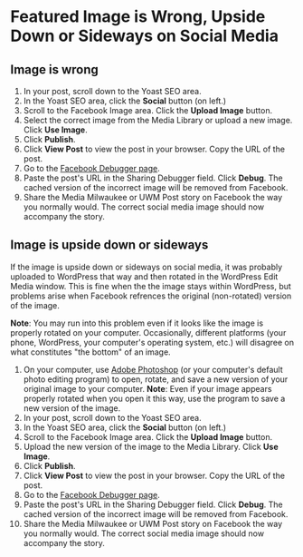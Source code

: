 # Featured Image is Wrong, Upside Down or Sideways on Social Media

## Image is wrong

1. In your post, scroll down to the Yoast SEO area. 
2. In the Yoast SEO area, click the **Social** button \(on left.\)
3. Scroll to the Facebook Image area. Click the **Upload Image** button. 
4. Select the correct image from the Media Library or upload a new image. Click **Use Image**.
5. Click **Publish**.
6. Click **View Post** to view the post in your browser. Copy the URL of the post.
7. Go to the [Facebook Debugger page](https://developers.facebook.com/tools/debug/sharing/). 
8. Paste the post's URL in the Sharing Debugger field. Click **Debug**. The cached version of the incorrect image will be removed from Facebook.
9. Share the Media Milwaukee or UWM Post story on Facebook the way you normally would. The correct social media image should now accompany the story. 

## Image is upside down or sideways

If the image is upside down or sideways on social media, it was probably uploaded to WordPress that way and then rotated in the WordPress Edit Media window. This is fine when the the image stays within WordPress, but problems arise when Facebook refrences the original \(non-rotated\) version of the image.

**Note**: You may run into this problem even if it looks like the image is properly rotated on your computer. Occasionally, different platforms \(your phone, WordPress, your computer's operating system, etc.\) will disagree on what constitutes "the bottom" of an image.

1. On your computer, use [Adobe Photoshop](https://jjloomis.gitbooks.io/adobe-photoshop-basics/content/) \(or your computer's default photo editing program\) to open, rotate, and save a new version of your original image to your computer. **Note**: Even if your image appears properly rotated when you open it this way, use the program to save a new version of the image.
2. In your post, scroll down to the Yoast SEO area. 
3. In the Yoast SEO area, click the **Social** button \(on left.\)
4. Scroll to the Facebook Image area. Click the **Upload Image** button. 
5. Upload the new version of the image to the Media Library. Click **Use Image**.
6. Click **Publish**.
7. Click **View Post** to view the post in your browser. Copy the URL of the post.
8. Go to the [Facebook Debugger page](https://developers.facebook.com/tools/debug/sharing/). 
9. Paste the post's URL in the Sharing Debugger field. Click **Debug**. The cached version of the incorrect image will be removed from Facebook.
10. Share the Media Milwaukee or UWM Post story on Facebook the way you normally would. The correct social media image should now accompany the story.

